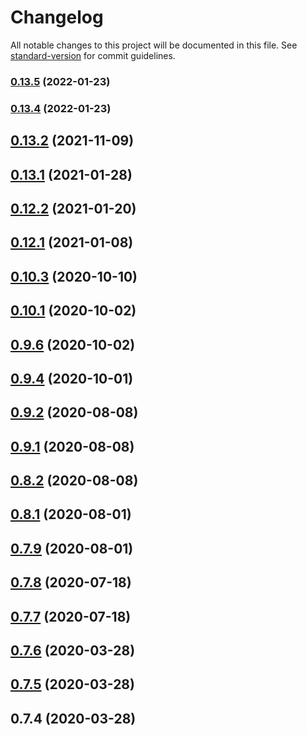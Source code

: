 # Changelog

All notable changes to this project will be documented in this file. See [standard-version](https://github.com/conventional-changelog/standard-version) for commit guidelines.

### [0.13.5](https://github.com/KErez/yassi/compare/v0.13.4...v0.13.5) (2022-01-23)

### [0.13.4](https://github.com/KErez/yassi/compare/v0.13.2...v0.13.4) (2022-01-23)

<a name="0.13.2"></a>
## [0.13.2](https://github.com/KErez/yassi/compare/v0.13.1...v0.13.2) (2021-11-09)



<a name="0.13.1"></a>
## [0.13.1](https://github.com/KErez/yassi/compare/v0.12.2...v0.13.1) (2021-01-28)



<a name="0.12.2"></a>
## [0.12.2](https://github.com/KErez/yassi/compare/v0.12.1...v0.12.2) (2021-01-20)



<a name="0.12.1"></a>
## [0.12.1](https://github.com/KErez/yassi/compare/v0.10.2...v0.12.1) (2021-01-08)



<a name="0.10.3"></a>
## [0.10.3](https://github.com/KErez/yassi/compare/v0.10.0...v0.10.3) (2020-10-10)



<a name="0.10.1"></a>
## [0.10.1](https://github.com/KErez/yassi/compare/v0.9.5...v0.10.1) (2020-10-02)



<a name="0.9.6"></a>
## [0.9.6](https://github.com/KErez/yassi/compare/v0.9.3...v0.9.6) (2020-10-02)



<a name="0.9.4"></a>
## [0.9.4](https://github.com/KErez/yassi/compare/v0.9.2...v0.9.4) (2020-10-01)



<a name="0.9.2"></a>
## [0.9.2](https://github.com/KErez/yassi/compare/v0.9.1...v0.9.2) (2020-08-08)



<a name="0.9.1"></a>
## [0.9.1](https://github.com/KErez/yassi/compare/v0.8.2...v0.9.1) (2020-08-08)



<a name="0.8.2"></a>
## [0.8.2](https://github.com/KErez/yassi/compare/v0.8.1...v0.8.2) (2020-08-08)



<a name="0.8.1"></a>
## [0.8.1](https://github.com/KErez/yassi/compare/v0.7.9...v0.8.1) (2020-08-01)



<a name="0.7.9"></a>
## [0.7.9](https://github.com/KErez/yassi/compare/v0.7.8...v0.7.9) (2020-08-01)



<a name="0.7.8"></a>
## [0.7.8](https://github.com/KErez/yassi/compare/v0.7.7...v0.7.8) (2020-07-18)



<a name="0.7.7"></a>
## [0.7.7](https://github.com/KErez/yassi/compare/v0.7.6...v0.7.7) (2020-07-18)



<a name="0.7.6"></a>
## [0.7.6](https://github.com/KErez/yassi/compare/v0.7.4...v0.7.6) (2020-03-28)



<a name="0.7.5"></a>
## [0.7.5](https://github.com/KErez/yassi/compare/v0.7.4...v0.7.5) (2020-03-28)



<a name="0.7.4"></a>
## 0.7.4 (2020-03-28)
